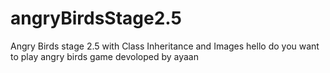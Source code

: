 # angryBirdsStage2.5
Angry Birds stage 2.5 with Class Inheritance and Images
hello do you want to play angry birds game devoloped by ayaan